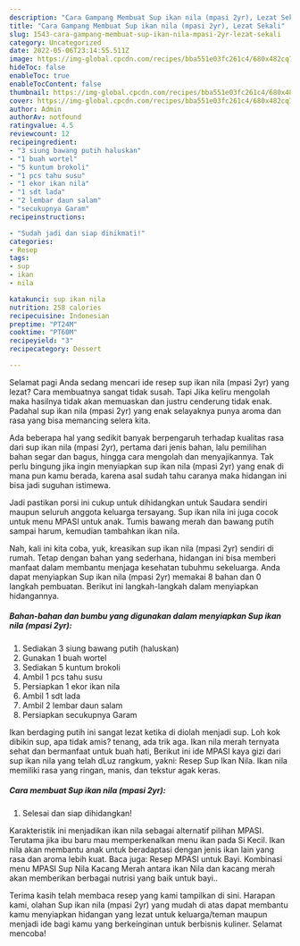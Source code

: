 ```yaml
---
description: "Cara Gampang Membuat Sup ikan nila (mpasi 2yr), Lezat Sekali"
title: "Cara Gampang Membuat Sup ikan nila (mpasi 2yr), Lezat Sekali"
slug: 1543-cara-gampang-membuat-sup-ikan-nila-mpasi-2yr-lezat-sekali
category: Uncategorized
date: 2022-05-06T23:14:55.511Z
image: https://img-global.cpcdn.com/recipes/bba551e03fc261c4/680x482cq70/sup-ikan-nila-mpasi-2yr-foto-resep-utama.jpg
hideToc: false
enableToc: true
enableTocContent: false
thumbnail: https://img-global.cpcdn.com/recipes/bba551e03fc261c4/680x482cq70/sup-ikan-nila-mpasi-2yr-foto-resep-utama.jpg
cover: https://img-global.cpcdn.com/recipes/bba551e03fc261c4/680x482cq70/sup-ikan-nila-mpasi-2yr-foto-resep-utama.jpg
author: Admin
authorAv: notfound
ratingvalue: 4.5
reviewcount: 12
recipeingredient:
- "3 siung bawang putih haluskan"
- "1 buah wortel"
- "5 kuntum brokoli"
- "1 pcs tahu susu"
- "1 ekor ikan nila"
- "1 sdt lada"
- "2 lembar daun salam"
- "secukupnya Garam"
recipeinstructions:

- "Sudah jadi dan siap dinikmati!"
categories:
- Resep
tags:
- sup
- ikan
- nila

katakunci: sup ikan nila 
nutrition: 258 calories
recipecuisine: Indonesian
preptime: "PT24M"
cooktime: "PT60M"
recipeyield: "3"
recipecategory: Dessert

---
```



Selamat pagi Anda sedang mencari ide resep sup ikan nila (mpasi 2yr) yang lezat? Cara membuatnya sangat tidak susah. Tapi Jika keliru mengolah maka hasilnya tidak akan memuaskan dan justru cenderung tidak enak. Padahal sup ikan nila (mpasi 2yr) yang enak selayaknya punya aroma dan rasa yang bisa memancing selera kita.


Ada beberapa hal yang sedikit banyak berpengaruh terhadap kualitas rasa dari sup ikan nila (mpasi 2yr), pertama dari jenis bahan, lalu pemilihan bahan segar dan bagus, hingga cara mengolah dan menyajikannya. Tak perlu bingung jika ingin menyiapkan sup ikan nila (mpasi 2yr) yang enak di mana pun kamu berada, karena asal sudah tahu caranya maka hidangan ini bisa jadi suguhan istimewa.

Jadi pastikan porsi ini cukup untuk dihidangkan untuk Saudara sendiri maupun seluruh anggota keluarga tersayang. Sup ikan nila ini juga cocok untuk menu MPASI untuk anak. Tumis bawang merah dan bawang putih sampai harum, kemudian tambahkan ikan nila.


Nah, kali ini kita coba, yuk, kreasikan sup ikan nila (mpasi 2yr) sendiri di rumah. Tetap dengan bahan yang sederhana, hidangan ini bisa memberi manfaat dalam membantu menjaga kesehatan tubuhmu sekeluarga. Anda dapat menyiapkan Sup ikan nila (mpasi 2yr) memakai 8 bahan dan 0 langkah pembuatan. Berikut ini langkah-langkah dalam menyiapkan hidangannya.

<!--inarticleads1-->

##### Bahan-bahan dan bumbu yang digunakan dalam menyiapkan Sup ikan nila (mpasi 2yr):

1. Sediakan 3 siung bawang putih (haluskan)
1. Gunakan 1 buah wortel
1. Sediakan 5 kuntum brokoli
1. Ambil 1 pcs tahu susu
1. Persiapkan 1 ekor ikan nila
1. Ambil 1 sdt lada
1. Ambil 2 lembar daun salam
1. Persiapkan secukupnya Garam


Ikan berdaging putih ini sangat lezat ketika di diolah menjadi sup. Loh kok dibikin sup, apa tidak amis? tenang, ada trik aga. Ikan nila merah ternyata sehat dan bermanfaat untuk buah hati, Berikut ini ide MPASI kaya gizi dari sup ikan nila yang telah dLuz rangkum, yakni: Resep Sup Ikan Nila. Ikan nila memiliki rasa yang ringan, manis, dan tekstur agak keras. 

<!--inarticleads2-->

##### Cara membuat Sup ikan nila (mpasi 2yr):


1. Selesai dan siap dihidangkan!

Karakteristik ini menjadikan ikan nila sebagai alternatif pilihan MPASI. Terutama jika ibu baru mau memperkenalkan menu ikan pada Si Kecil. Ikan nila akan membantu anak untuk beradaptasi dengan jenis ikan lain yang rasa dan aroma lebih kuat. Baca juga: Resep MPASI untuk Bayi. Kombinasi menu MPASI Sup Nila Kacang Merah antara ikan Nila dan kacang merah akan memberikan berbagai nutrisi yang baik untuk bayi.. 

Terima kasih telah membaca resep yang kami tampilkan di sini. Harapan kami, olahan Sup ikan nila (mpasi 2yr) yang mudah di atas dapat membantu kamu menyiapkan hidangan yang lezat untuk keluarga/teman maupun menjadi ide bagi kamu yang berkeinginan untuk berbisnis kuliner. Selamat mencoba!
